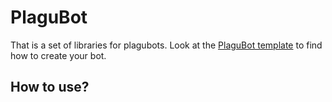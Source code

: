 # PlaguBot

That is a set of libraries for plagubots. Look at the
[PlaguBot template](https://github.com/InsanusMokrassar/PlaguBotPluginTemplate) to find how to create your bot.

## How to use?


